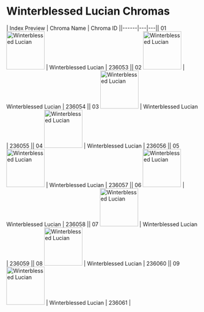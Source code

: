 # Winterblessed Lucian Chromas

| Index  Preview | Chroma Name | Chroma ID ||------|---|---|| 01  <img src='https://raw.communitydragon.org/latest/plugins/rcp-be-lol-game-data/global/default/v1/champion-chroma-images/236/236053.png' alt='Winterblessed Lucian' width='100'> | Winterblessed Lucian | 236053 || 02  <img src='https://raw.communitydragon.org/latest/plugins/rcp-be-lol-game-data/global/default/v1/champion-chroma-images/236/236054.png' alt='Winterblessed Lucian' width='100'> | Winterblessed Lucian | 236054 || 03  <img src='https://raw.communitydragon.org/latest/plugins/rcp-be-lol-game-data/global/default/v1/champion-chroma-images/236/236055.png' alt='Winterblessed Lucian' width='100'> | Winterblessed Lucian | 236055 || 04  <img src='https://raw.communitydragon.org/latest/plugins/rcp-be-lol-game-data/global/default/v1/champion-chroma-images/236/236056.png' alt='Winterblessed Lucian' width='100'> | Winterblessed Lucian | 236056 || 05  <img src='https://raw.communitydragon.org/latest/plugins/rcp-be-lol-game-data/global/default/v1/champion-chroma-images/236/236057.png' alt='Winterblessed Lucian' width='100'> | Winterblessed Lucian | 236057 || 06  <img src='https://raw.communitydragon.org/latest/plugins/rcp-be-lol-game-data/global/default/v1/champion-chroma-images/236/236058.png' alt='Winterblessed Lucian' width='100'> | Winterblessed Lucian | 236058 || 07  <img src='https://raw.communitydragon.org/latest/plugins/rcp-be-lol-game-data/global/default/v1/champion-chroma-images/236/236059.png' alt='Winterblessed Lucian' width='100'> | Winterblessed Lucian | 236059 || 08  <img src='https://raw.communitydragon.org/latest/plugins/rcp-be-lol-game-data/global/default/v1/champion-chroma-images/236/236060.png' alt='Winterblessed Lucian' width='100'> | Winterblessed Lucian | 236060 || 09  <img src='https://raw.communitydragon.org/latest/plugins/rcp-be-lol-game-data/global/default/v1/champion-chroma-images/236/236061.png' alt='Winterblessed Lucian' width='100'> | Winterblessed Lucian | 236061 |